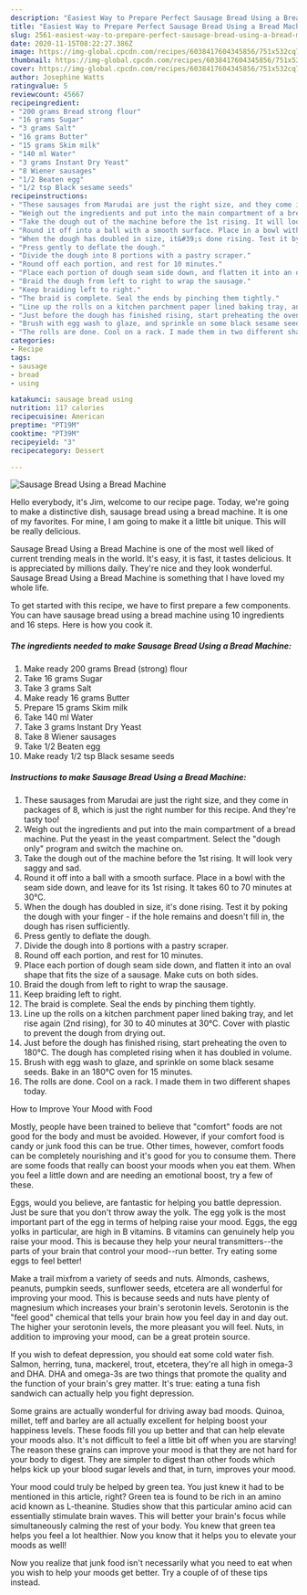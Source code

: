 ```yaml
---
description: "Easiest Way to Prepare Perfect Sausage Bread Using a Bread Machine"
title: "Easiest Way to Prepare Perfect Sausage Bread Using a Bread Machine"
slug: 2561-easiest-way-to-prepare-perfect-sausage-bread-using-a-bread-machine
date: 2020-11-15T08:22:27.386Z
image: https://img-global.cpcdn.com/recipes/6038417604345856/751x532cq70/sausage-bread-using-a-bread-machine-recipe-main-photo.jpg
thumbnail: https://img-global.cpcdn.com/recipes/6038417604345856/751x532cq70/sausage-bread-using-a-bread-machine-recipe-main-photo.jpg
cover: https://img-global.cpcdn.com/recipes/6038417604345856/751x532cq70/sausage-bread-using-a-bread-machine-recipe-main-photo.jpg
author: Josephine Watts
ratingvalue: 5
reviewcount: 45667
recipeingredient:
- "200 grams Bread strong flour"
- "16 grams Sugar"
- "3 grams Salt"
- "16 grams Butter"
- "15 grams Skim milk"
- "140 ml Water"
- "3 grams Instant Dry Yeast"
- "8 Wiener sausages"
- "1/2 Beaten egg"
- "1/2 tsp Black sesame seeds"
recipeinstructions:
- "These sausages from Marudai are just the right size, and they come in packages of 8, which is just the right number for this recipe. And they&#39;re tasty too!"
- "Weigh out the ingredients and put into the main compartment of a bread machine. Put the yeast in the yeast compartment. Select the &#34;dough only&#34; program and switch the machine on."
- "Take the dough out of the machine before the 1st rising. It will look very saggy and sad."
- "Round it off into a ball with a smooth surface. Place in a bowl with the seam side down, and leave for its 1st rising. It takes 60 to 70 minutes at 30°C."
- "When the dough has doubled in size, it&#39;s done rising. Test it by poking the dough with your finger - if the hole remains and doesn&#39;t fill in, the dough has risen sufficiently."
- "Press gently to deflate the dough."
- "Divide the dough into 8 portions with a pastry scraper."
- "Round off each portion, and rest for 10 minutes."
- "Place each portion of dough seam side down, and flatten it into an oval shape that fits the size of a sausage. Make cuts on both sides."
- "Braid the dough from left to right to wrap the sausage."
- "Keep braiding left to right."
- "The braid is complete. Seal the ends by pinching them tightly."
- "Line up the rolls on a kitchen parchment paper lined baking tray, and let rise again (2nd rising), for 30 to 40 minutes at 30°C. Cover with plastic to prevent the dough from drying out."
- "Just before the dough has finished rising, start preheating the oven to 180°C. The dough has completed rising when it has doubled in volume."
- "Brush with egg wash to glaze, and sprinkle on some black sesame seeds. Bake in an 180°C oven for 15 minutes."
- "The rolls are done. Cool on a rack. I made them in two different shapes today."
categories:
- Recipe
tags:
- sausage
- bread
- using

katakunci: sausage bread using 
nutrition: 117 calories
recipecuisine: American
preptime: "PT19M"
cooktime: "PT39M"
recipeyield: "3"
recipecategory: Dessert

---
```



![Sausage Bread Using a Bread Machine](https://img-global.cpcdn.com/recipes/6038417604345856/751x532cq70/sausage-bread-using-a-bread-machine-recipe-main-photo.jpg)

Hello everybody, it's Jim, welcome to our recipe page. Today, we're going to make a distinctive dish, sausage bread using a bread machine. It is one of my favorites. For mine, I am going to make it a little bit unique. This will be really delicious.



Sausage Bread Using a Bread Machine is one of the most well liked of current trending meals in the world. It's easy, it is fast, it tastes delicious. It is appreciated by millions daily. They're nice and they look wonderful. Sausage Bread Using a Bread Machine is something that I have loved my whole life.


To get started with this recipe, we have to first prepare a few components. You can have sausage bread using a bread machine using 10 ingredients and 16 steps. Here is how you cook it.

<!--inarticleads1-->

##### The ingredients needed to make Sausage Bread Using a Bread Machine:

1. Make ready 200 grams Bread (strong) flour
1. Take 16 grams Sugar
1. Take 3 grams Salt
1. Make ready 16 grams Butter
1. Prepare 15 grams Skim milk
1. Take 140 ml Water
1. Take 3 grams Instant Dry Yeast
1. Take 8 Wiener sausages
1. Take 1/2 Beaten egg
1. Make ready 1/2 tsp Black sesame seeds




<!--inarticleads2-->

##### Instructions to make Sausage Bread Using a Bread Machine:

1. These sausages from Marudai are just the right size, and they come in packages of 8, which is just the right number for this recipe. And they&#39;re tasty too!
1. Weigh out the ingredients and put into the main compartment of a bread machine. Put the yeast in the yeast compartment. Select the &#34;dough only&#34; program and switch the machine on.
1. Take the dough out of the machine before the 1st rising. It will look very saggy and sad.
1. Round it off into a ball with a smooth surface. Place in a bowl with the seam side down, and leave for its 1st rising. It takes 60 to 70 minutes at 30°C.
1. When the dough has doubled in size, it&#39;s done rising. Test it by poking the dough with your finger - if the hole remains and doesn&#39;t fill in, the dough has risen sufficiently.
1. Press gently to deflate the dough.
1. Divide the dough into 8 portions with a pastry scraper.
1. Round off each portion, and rest for 10 minutes.
1. Place each portion of dough seam side down, and flatten it into an oval shape that fits the size of a sausage. Make cuts on both sides.
1. Braid the dough from left to right to wrap the sausage.
1. Keep braiding left to right.
1. The braid is complete. Seal the ends by pinching them tightly.
1. Line up the rolls on a kitchen parchment paper lined baking tray, and let rise again (2nd rising), for 30 to 40 minutes at 30°C. Cover with plastic to prevent the dough from drying out.
1. Just before the dough has finished rising, start preheating the oven to 180°C. The dough has completed rising when it has doubled in volume.
1. Brush with egg wash to glaze, and sprinkle on some black sesame seeds. Bake in an 180°C oven for 15 minutes.
1. The rolls are done. Cool on a rack. I made them in two different shapes today.




How to Improve Your Mood with Food


Mostly, people have been trained to believe that "comfort" foods are not good for the body and must be avoided. However, if your comfort food is candy or junk food this can be true. Other times, however, comfort foods can be completely nourishing and it's good for you to consume them. There are some foods that really can boost your moods when you eat them. When you feel a little down and are needing an emotional boost, try a few of these.

Eggs, would you believe, are fantastic for helping you battle depression. Just be sure that you don't throw away the yolk. The egg yolk is the most important part of the egg in terms of helping raise your mood. Eggs, the egg yolks in particular, are high in B vitamins. B vitamins can genuinely help you raise your mood. This is because they help your neural transmitters--the parts of your brain that control your mood--run better. Try eating some eggs to feel better!

Make a trail mixfrom a variety of seeds and nuts. Almonds, cashews, peanuts, pumpkin seeds, sunflower seeds, etcetera are all wonderful for improving your mood. This is because seeds and nuts have plenty of magnesium which increases your brain's serotonin levels. Serotonin is the "feel good" chemical that tells your brain how you feel day in and day out. The higher your serotonin levels, the more pleasant you will feel. Nuts, in addition to improving your mood, can be a great protein source.

If you wish to defeat depression, you should eat some cold water fish. Salmon, herring, tuna, mackerel, trout, etcetera, they're all high in omega-3 and DHA. DHA and omega-3s are two things that promote the quality and the function of your brain's grey matter. It's true: eating a tuna fish sandwich can actually help you fight depression. 

Some grains are actually wonderful for driving away bad moods. Quinoa, millet, teff and barley are all actually excellent for helping boost your happiness levels. These foods fill you up better and that can help elevate your moods also. It's not difficult to feel a little bit off when you are starving! The reason these grains can improve your mood is that they are not hard for your body to digest. They are simpler to digest than other foods which helps kick up your blood sugar levels and that, in turn, improves your mood.

Your mood could truly be helped by green tea. You just knew it had to be mentioned in this article, right? Green tea is found to be rich in an amino acid known as L-theanine. Studies show that this particular amino acid can essentially stimulate brain waves. This will better your brain's focus while simultaneously calming the rest of your body. You knew that green tea helps you feel a lot healthier. Now you know that it helps you to elevate your moods as well!

Now you realize that junk food isn't necessarily what you need to eat when you wish to help your moods get better. Try  a  couple of  of  these  tips  instead.

